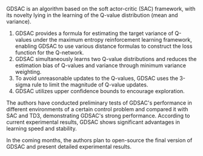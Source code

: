 GDSAC is an algorithm based on the soft actor-critic (SAC) framework, with its novelty lying in the learning of the Q-value distribution (mean and variance).

1. GDSAC provides a formula for estimating the target variance of Q-values under the maximum entropy reinforcement learning framework, enabling GDSAC to use various distance formulas to construct the loss function for the Q-network.
2. GDSAC simultaneously learns two Q-value distributions and reduces the estimation bias of Q-values and variance through minimum variance weighting.
3. To avoid unreasonable updates to the Q-values, GDSAC uses the 3-sigma rule to limit the magnitude of Q-value updates.
4. GDSAC utilizes upper confidence bounds to encourage exploration.

The authors have conducted preliminary tests of GDSAC's performance in different environments of a certain control problem and compared it with SAC and TD3, demonstrating GDSAC's strong performance. According to current experimental results, GDSAC shows significant advantages in learning speed and stability.

In the coming months, the authors plan to open-source the final version of GDSAC and present detailed experimental results.
